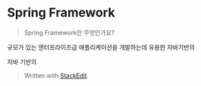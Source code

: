 # Spring Framework

> Spring Framework란 무엇인가요?

규모가 있는 엔터프라이즈급 애플리케이션을 개발하는데 유용한 자바기반의 

자바 기반의 


> Written with [StackEdit](https://stackedit.io/).
<!--stackedit_data:
eyJoaXN0b3J5IjpbNzU3NDQ0NTU3XX0=
-->
